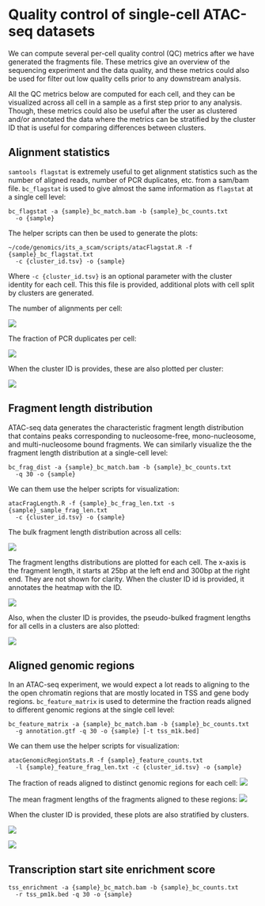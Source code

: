# Quality control of single-cell ATAC-seq datasets
We can compute several per-cell quality control (QC) metrics after we
have generated the fragments file. These metrics give an overview of
the sequencing experiment and the data quality, and these metrics could
also be used for filter out low quality cells prior to any downstream
analysis. 

All the QC metrics below are computed for each cell, and they can be
visualized across all cell in a sample as a first step prior to any
analysis. Though, these metrics could also be useful after the user as
clustered and/or annotated the data where the metrics can be stratified by
the cluster ID that is useful for comparing differences between clusters. 

## Alignment statistics
`samtools flagstat` is extremely useful to get alignment statistics
such as the number of aligned reads, number of PCR duplicates, etc. from
a sam/bam file. `bc_flagstat` is used to give almost the same information as
`flagstat` at a single cell level:

```
bc_flagstat -a {sample}_bc_match.bam -b {sample}_bc_counts.txt 
  -o {sample}
```

The helper scripts can then be used to generate the plots:
```
~/code/genomics/its_a_scam/scripts/atacFlagstat.R -f {sample}_bc_flagstat.txt 
  -c {cluster_id.tsv} -o {sample}
```

Where `-c {cluster_id.tsv}` is an optional parameter with the cluster
identity for each cell. This this file is provided, additional plots
with cell split by clusters are generated. 

The number of alignments per cell:

![](figs/pbmc_granulocyte_sorted_3k_pcr_duplicates-1.png) 

The fraction of PCR duplicates per cell:

![](figs/pbmc_granulocyte_sorted_3k_primary_alignments-1.png)

When the cluster ID is provides, these are also plotted per cluster:

![](figs/pbmc_granulocyte_sorted_3k_cluster_flagstat-1.png)

## Fragment length distribution
ATAC-seq data generates the characteristic fragment length distribution
that contains peaks corresponding to nucleosome-free, mono-nucleosome,
and multi-nucleosome bound fragments. We can similarly visualize the the
fragment length distribution at a single-cell level:
```
bc_frag_dist -a {sample}_bc_match.bam -b {sample}_bc_counts.txt 
  -q 30 -o {sample}
``` 

We can them use the helper scripts for visualization:
```
atacFragLength.R -f {sample}_bc_frag_len.txt -s {sample}_sample_frag_len.txt 
  -c {cluster_id.tsv} -o {sample}
```

The bulk fragment length distribution across all cells:

![](figs/pbmc_granulocyte_sorted_3k_cluster_sample_frag_len-1.png) 

The fragment lengths distributions are plotted for each cell. The x-axis
is the fragment length, it starts at 25bp at the left end and 300bp at
the right end.  They are not shown for clarity. When the cluster ID id
is provided, it annotates the heatmap with the ID. 

![](figs/pbmc_granulocyte_sorted_3k_cluster_cluster_frag_len-1.png) 

Also, when the cluster ID is provides, the pseudo-bulked fragment
lengths for all cells in a clusters are also plotted:

![](figs/pbmc_granulocyte_sorted_3k_cluster_cluster_frag_len_summary-1.png) 


## Aligned genomic regions
In an ATAC-seq experiment, we would expect a lot reads to aligning to the
the open chromatin regions that are mostly located in TSS and gene body
regions. `bc_feature_matrix` is used to determine the fraction reads
aligned to different genomic regions at the single cell level:

```
bc_feature_matrix -a {sample}_bc_match.bam -b {sample}_bc_counts.txt 
  -g annotation.gtf -q 30 -o {sample} [-t tss_m1k.bed]
```

We can them use the helper scripts for visualization:

```
atacGenomicRegionStats.R -f {sample}_feature_counts.txt 
  -l {sample}_feature_frag_len.txt -c {cluster_id.tsv} -o {sample}
```

The fraction of reads aligned to distinct genomic regions for each cell:
![](figs/pbmc_granulocyte_sorted_3k_genome_feature_counts-1.png) 

The mean fragment lengths of the fragments aligned to these regions:
![](figs/pbmc_granulocyte_sorted_3k_genome_feature_frag_len-1.png) 

When the cluster ID is provided, these plots are also stratified by
clusters. 

![](figs/pbmc_granulocyte_sorted_3k_cluster_genome_feature_counts-1.png) 

![](figs/pbmc_granulocyte_sorted_3k_cluster_genome_feature_frag_len-1.png) 


## Transcription start site enrichment score

```
tss_enrichment -a {sample}_bc_match.bam -b {sample}_bc_counts.txt 
  -r tss_pm1k.bed -q 30 -o {sample}
```
